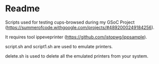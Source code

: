 # Readme
Scripts used for testing cups-browsed during my GSoC Project (https://summerofcode.withgoogle.com/projects/#4892000249184256).

It requires tool ippeveprinter (https://github.com/istopwg/ippsample).

script.sh and script1.sh are used to emulate printers.

delete.sh is used to delete all the emulated printers from your system.
